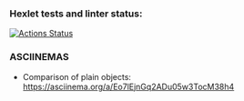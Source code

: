 ### Hexlet tests and linter status:
[![Actions Status](https://github.com/userao/frontend-project-lvl2/workflows/hexlet-check/badge.svg)](https://github.com/userao/frontend-project-lvl2/actions)

### ASCIINEMAS
* Comparison of plain objects: https://asciinema.org/a/Eo7lEjnGq2ADu05w3TocM38h4